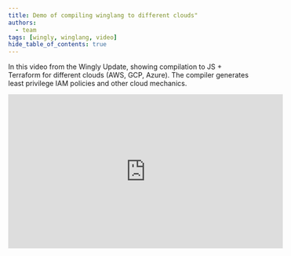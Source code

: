 ```yaml
---
title: Demo of compiling winglang to different clouds"
authors: 
  - team
tags: [wingly, winglang, video]
hide_table_of_contents: true
---
```


In this video from the Wingly Update, showing compilation to JS + Terraform for different clouds (AWS, GCP, Azure).
The compiler generates least privilege IAM policies and other cloud mechanics.

<!--truncate-->

<iframe width="560" height="315" src="https://www.youtube.com/embed/gr4ewOJGkfo" title="YouTube video player" frameborder="0" allow="accelerometer; autoplay; clipboard-write; encrypted-media; gyroscope; picture-in-picture; web-share" allowfullscreen></iframe>